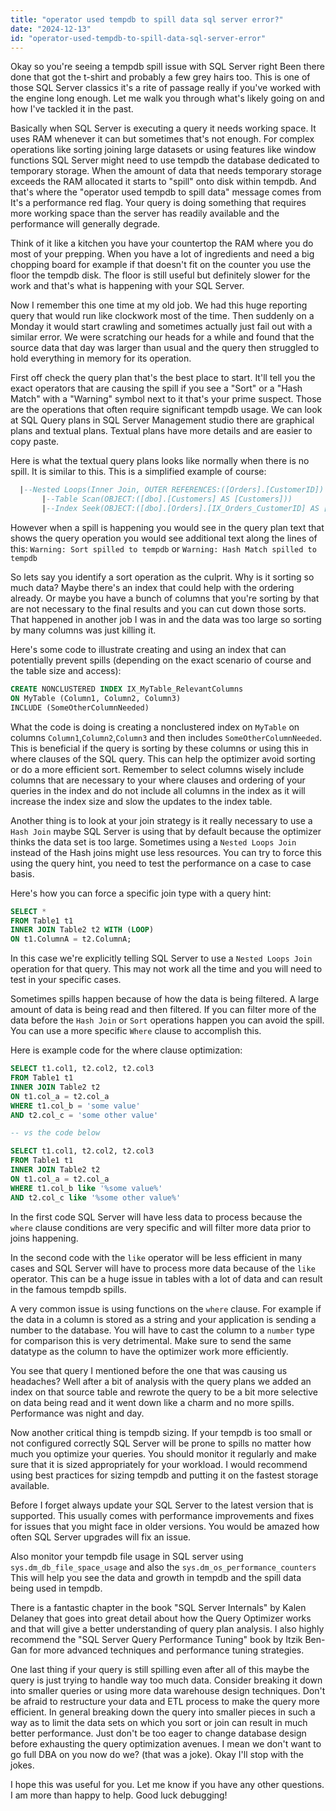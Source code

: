 ```yaml
---
title: "operator used tempdb to spill data sql server error?"
date: "2024-12-13"
id: "operator-used-tempdb-to-spill-data-sql-server-error"
---
```


Okay so you're seeing a tempdb spill issue with SQL Server right Been there done that got the t-shirt and probably a few grey hairs too. This is one of those SQL Server classics it's a rite of passage really if you've worked with the engine long enough. Let me walk you through what's likely going on and how I've tackled it in the past.

Basically when SQL Server is executing a query it needs working space. It uses RAM whenever it can but sometimes that's not enough. For complex operations like sorting joining large datasets or using features like window functions SQL Server might need to use tempdb the database dedicated to temporary storage. When the amount of data that needs temporary storage exceeds the RAM allocated it starts to "spill" onto disk within tempdb. And that's where the "operator used tempdb to spill data" message comes from It's a performance red flag. Your query is doing something that requires more working space than the server has readily available and the performance will generally degrade.

Think of it like a kitchen you have your countertop the RAM where you do most of your prepping. When you have a lot of ingredients and need a big chopping board for example if that doesn't fit on the counter you use the floor the tempdb disk. The floor is still useful but definitely slower for the work and that's what is happening with your SQL Server.

Now I remember this one time at my old job. We had this huge reporting query that would run like clockwork most of the time. Then suddenly on a Monday it would start crawling and sometimes actually just fail out with a similar error. We were scratching our heads for a while and found that the source data that day was larger than usual and the query then struggled to hold everything in memory for its operation.

First off check the query plan that's the best place to start. It'll tell you the exact operators that are causing the spill if you see a "Sort" or a "Hash Match" with a "Warning" symbol next to it that's your prime suspect. Those are the operations that often require significant tempdb usage. We can look at SQL Query plans in SQL Server Management studio there are graphical plans and textual plans. Textual plans have more details and are easier to copy paste.

Here is what the textual query plans looks like normally when there is no spill. It is similar to this. This is a simplified example of course:

```sql
  |--Nested Loops(Inner Join, OUTER REFERENCES:([Orders].[CustomerID])
       |--Table Scan(OBJECT:([dbo].[Customers] AS [Customers]))
       |--Index Seek(OBJECT:([dbo].[Orders].[IX_Orders_CustomerID] AS [Orders]), SEEK:([Orders].[CustomerID]=[Customers].[CustomerID]) )
```

However when a spill is happening you would see in the query plan text that shows the query operation you would see additional text along the lines of this:
`Warning: Sort spilled to tempdb`
or
`Warning: Hash Match spilled to tempdb`

So lets say you identify a sort operation as the culprit. Why is it sorting so much data? Maybe there's an index that could help with the ordering already. Or maybe you have a bunch of columns that you're sorting by that are not necessary to the final results and you can cut down those sorts. That happened in another job I was in and the data was too large so sorting by many columns was just killing it.

Here's some code to illustrate creating and using an index that can potentially prevent spills (depending on the exact scenario of course and the table size and access):

```sql
CREATE NONCLUSTERED INDEX IX_MyTable_RelevantColumns
ON MyTable (Column1, Column2, Column3)
INCLUDE (SomeOtherColumnNeeded)
```

What the code is doing is creating a nonclustered index on `MyTable` on columns `Column1`,`Column2`,`Column3` and then includes `SomeOtherColumnNeeded`. This is beneficial if the query is sorting by these columns or using this in where clauses of the SQL query. This can help the optimizer avoid sorting or do a more efficient sort. Remember to select columns wisely include columns that are necessary to your where clauses and ordering of your queries in the index and do not include all columns in the index as it will increase the index size and slow the updates to the index table.

Another thing is to look at your join strategy is it really necessary to use a `Hash Join` maybe SQL Server is using that by default because the optimizer thinks the data set is too large. Sometimes using a `Nested Loops Join` instead of the Hash joins might use less resources. You can try to force this using the query hint, you need to test the performance on a case to case basis.

Here's how you can force a specific join type with a query hint:

```sql
SELECT *
FROM Table1 t1
INNER JOIN Table2 t2 WITH (LOOP)
ON t1.ColumnA = t2.ColumnA;
```

In this case we're explicitly telling SQL Server to use a `Nested Loops Join` operation for that query. This may not work all the time and you will need to test in your specific cases.

Sometimes spills happen because of how the data is being filtered. A large amount of data is being read and then filtered. If you can filter more of the data before the `Hash Join` or `Sort` operations happen you can avoid the spill. You can use a more specific `Where` clause to accomplish this.

Here is example code for the where clause optimization:

```sql
SELECT t1.col1, t2.col2, t2.col3
FROM Table1 t1
INNER JOIN Table2 t2
ON t1.col_a = t2.col_a
WHERE t1.col_b = 'some value'
AND t2.col_c = 'some other value'

-- vs the code below

SELECT t1.col1, t2.col2, t2.col3
FROM Table1 t1
INNER JOIN Table2 t2
ON t1.col_a = t2.col_a
WHERE t1.col_b like '%some value%'
AND t2.col_c like '%some other value%'
```

In the first code SQL Server will have less data to process because the `where` clause conditions are very specific and will filter more data prior to joins happening.

In the second code with the `like` operator will be less efficient in many cases and SQL Server will have to process more data because of the `like` operator. This can be a huge issue in tables with a lot of data and can result in the famous tempdb spills.

A very common issue is using functions on the `where` clause. For example if the data in a column is stored as a string and your application is sending a number to the database. You will have to cast the column to a `number` type for comparison this is very detrimental. Make sure to send the same datatype as the column to have the optimizer work more efficiently.

You see that query I mentioned before the one that was causing us headaches? Well after a bit of analysis with the query plans we added an index on that source table and rewrote the query to be a bit more selective on data being read and it went down like a charm and no more spills. Performance was night and day.

Now another critical thing is tempdb sizing. If your tempdb is too small or not configured correctly SQL Server will be prone to spills no matter how much you optimize your queries. You should monitor it regularly and make sure that it is sized appropriately for your workload. I would recommend using best practices for sizing tempdb and putting it on the fastest storage available.

Before I forget always update your SQL Server to the latest version that is supported. This usually comes with performance improvements and fixes for issues that you might face in older versions. You would be amazed how often SQL Server upgrades will fix an issue.

Also monitor your tempdb file usage in SQL server using `sys.dm_db_file_space_usage` and also the `sys.dm_os_performance_counters` This will help you see the data and growth in tempdb and the spill data being used in tempdb.

There is a fantastic chapter in the book "SQL Server Internals" by Kalen Delaney that goes into great detail about how the Query Optimizer works and that will give a better understanding of query plan analysis. I also highly recommend the "SQL Server Query Performance Tuning" book by Itzik Ben-Gan for more advanced techniques and performance tuning strategies.

One last thing if your query is still spilling even after all of this maybe the query is just trying to handle way too much data. Consider breaking it down into smaller queries or using more data warehouse design techniques. Don't be afraid to restructure your data and ETL process to make the query more efficient. In general breaking down the query into smaller pieces in such a way as to limit the data sets on which you sort or join can result in much better performance. Just don't be too eager to change database design before exhausting the query optimization avenues. I mean we don't want to go full DBA on you now do we? (that was a joke). Okay I'll stop with the jokes.

I hope this was useful for you. Let me know if you have any other questions. I am more than happy to help. Good luck debugging!
